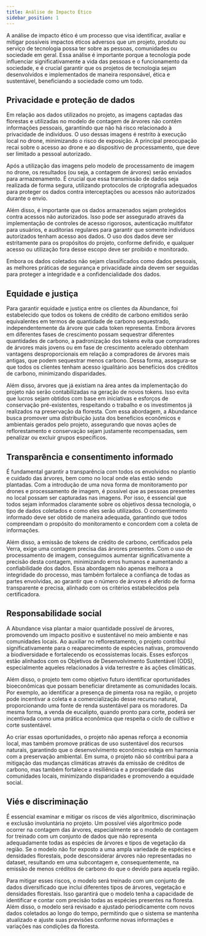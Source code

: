 ```yaml
---
title: Análise de Impacto Ético
sidebar_position: 1
---
```


A análise de impacto ético é um processo que visa identificar, avaliar e mitigar possíveis impactos éticos adversos que um projeto, produto ou serviço de tecnologia possa ter sobre as pessoas, comunidades ou sociedade em geral. Essa análise é importante porque a tecnologia pode influenciar significativamente a vida das pessoas e o funcionamento da sociedade, e é crucial garantir que os projetos de tecnologia sejam desenvolvidos e implementados de maneira responsável, ética e sustentável, beneficiando a sociedade como um todo.

## Privacidade e proteção de dados

Em relação aos dados utilizados no projeto, as imagens captadas das florestas e utilizadas no modelo de contagem de árvores não contêm informações pessoais, garantindo que não há risco relacionado à privacidade de indivíduos. O uso dessas imagens é restrito à execução local no drone, minimizando o risco de exposição. A principal preocupação recai sobre o acesso ao drone e ao dispositivo de processamento, que deve ser limitado a pessoal autorizado.

Após a utilização das imagens pelo modelo de processamento de imagem no drone, os resultados (ou seja, a contagem de árvores) serão enviados para armazenamento. É crucial que essa transmissão de dados seja realizada de forma segura, utilizando protocolos de criptografia adequados para proteger os dados contra interceptações ou acessos não autorizados durante o envio.

Além disso, é importante que os dados armazenados sejam protegidos contra acessos não autorizados. Isso pode ser assegurado através da implementação de controles de acesso rigorosos, autenticação multifator para usuários, e auditorias regulares para garantir que somente indivíduos autorizados tenham acesso aos dados. O uso dos dados deve ser estritamente para os propósitos do projeto, conforme definido, e qualquer acesso ou utilização fora desse escopo deve ser proibido e monitorado.

Embora os dados coletados não sejam classificados como dados pessoais, as melhores práticas de segurança e privacidade ainda devem ser seguidas para proteger a integridade e a confidencialidade dos dados.

## Equidade e justiça

Para garantir equidade e justiça entre os clientes da Abundance, foi estabelecido que todos os tokens de crédito de carbono emitidos serão equivalentes em termos de quantidade de carbono sequestrado, independentemente da árvore que cada token representa. Embora árvores em diferentes fases de crescimento possam sequestrar diferentes quantidades de carbono, a padronização dos tokens evita que compradores de árvores mais jovens ou em fase de crescimento acelerado obtenham vantagens desproporcionais em relação a compradores de árvores mais antigas, que podem sequestrar menos carbono. Dessa forma, assegura-se que todos os clientes tenham acesso igualitário aos benefícios dos créditos de carbono, minimizando disparidades.

Além disso, árvores que já existiam na área antes da implementação do projeto não serão contabilizadas na geração de novos tokens. Isso evita que lucros sejam obtidos com base em iniciativas e esforços de conservação pré-existentes, respeitando o trabalho e os investimentos já realizados na preservação da floresta. Com essa abordagem, a Abundance busca promover uma distribuição justa dos benefícios econômicos e ambientais gerados pelo projeto, assegurando que novas ações de reflorestamento e conservação sejam justamente recompensadas, sem penalizar ou excluir grupos específicos.

## Transparência e consentimento informado

É fundamental garantir a transparência com todos os envolvidos no plantio e cuidado das árvores, bem como no local onde elas estão sendo plantadas. Com a introdução de uma nova forma de monitoramento por drones e processamento de imagem, é possível que as pessoas presentes no local possam ser capturadas nas imagens. Por isso, é essencial que todos sejam informados claramente sobre os objetivos dessa tecnologia, o tipo de dados coletados e como eles serão utilizados. O consentimento informado deve ser obtido de maneira adequada, garantindo que todos compreendam o propósito do monitoramento e concordem com a coleta de informações.

Além disso, a emissão de tokens de crédito de carbono, certificados pela Verra, exige uma contagem precisa das árvores presentes. Com o uso de processamento de imagem, conseguimos aumentar significativamente a precisão desta contagem, minimizando erros humanos e aumentando a confiabilidade dos dados. Essa abordagem não apenas melhora a integridade do processo, mas também fortalece a confiança de todas as partes envolvidas, ao garantir que o número de árvores é aferido de forma transparente e precisa, alinhado com os critérios estabelecidos pela certificadora.

## Responsabilidade social

A Abundance visa plantar a maior quantidade possível de árvores, promovendo um impacto positivo e sustentável no meio ambiente e nas comunidades locais. Ao auxiliar no reflorestamento, o projeto contribui significativamente para o reaparecimento de espécies nativas, promovendo a biodiversidade e fortalecendo os ecossistemas locais. Esses esforços estão alinhados com os Objetivos de Desenvolvimento Sustentável (ODS), especialmente aqueles relacionados à vida terrestre e às ações climáticas.

Além disso, o projeto tem como objetivo futuro identificar oportunidades bioeconômicas que possam beneficiar diretamente as comunidades locais. Por exemplo, ao identificar a presença de pimenta rosa na região, o projeto pode incentivar a coleta e a comercialização desse recurso natural, proporcionando uma fonte de renda sustentável para os moradores. Da mesma forma, a venda de eucalipto, quando pronto para corte, poderá ser incentivada como uma prática econômica que respeita o ciclo de cultivo e corte sustentável.

Ao criar essas oportunidades, o projeto não apenas reforça a economia local, mas também promove práticas de uso sustentável dos recursos naturais, garantindo que o desenvolvimento econômico esteja em harmonia com a preservação ambiental. Em suma, o projeto não só contribui para a mitigação das mudanças climáticas através da emissão de créditos de carbono, mas também fortalece a resiliência e a prosperidade das comunidades locais, minimizando disparidades e promovendo a equidade social.

## Viés e discriminação

É essencial examinar e mitigar os riscos de viés algorítmico, discriminação e exclusão involuntária no projeto. Um possível viés algorítmico pode ocorrer na contagem das árvores, especialmente se o modelo de contagem for treinado com um conjunto de dados que não representa adequadamente todas as espécies de árvores e tipos de vegetação da região. Se o modelo não for exposto a uma ampla variedade de espécies e densidades florestais, pode desconsiderar árvores não representadas no dataset, resultando em uma subcontagem e, consequentemente, na emissão de menos créditos de carbono do que o devido para aquela região.

Para mitigar esses riscos, o modelo será treinado com um conjunto de dados diversificado que inclui diferentes tipos de árvores, vegetação e densidades florestais. Isso garantirá que o modelo tenha a capacidade de identificar e contar com precisão todas as espécies presentes na floresta. Além disso, o modelo será revisado e ajustado periodicamente com novos dados coletados ao longo do tempo, permitindo que o sistema se mantenha atualizado e ajuste suas previsões conforme novas informações e variações nas condições da floresta.
